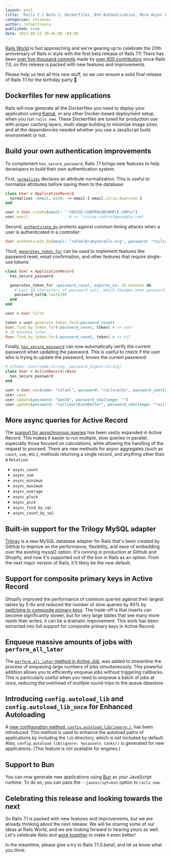 ```yaml
---
layout: post
title: 'Rails 7.1 Beta 1: Dockerfiles, BYO Authentication, More Async Queries, and more!'
categories: releases
author: rafaelfranca
published: true
date: 2023-09-12 20:45:00 -04:00
---
```


[Rails World](https://rubyonrails.org/world) is fast approaching and we're gearing up to celebrate the 20th anniversary of Rails in style with the first beta release of Rails 7.1! There has been [over five thousand commits](https://github.com/rails/rails/compare/v7.0.8...main) made by [over 800 contributors](https://contributors.rubyonrails.org/edge/contributors) since Rails 7.0, so this release is packed with new features and improvements.

Please help us test all this new stuff, so we can ensure a solid final release of Rails 7.1 for the birthday party 🎉

## Dockerfiles for new applications

Rails will now generate all the Dockerfiles you need to deploy your application using [Kamal](https://kamal-deploy.org), or any other Docker-based deployment setup, when you run `rails new`. These Dockerfiles are tuned for production use with proper caching layers, multi-stage building to minimize image sizes, and all the dependencies needed whether you use a JavaScript build environment or not.

## Build your own authentication improvements

To complement `has_secure_password`, Rails 7.1 brings new features to help developers to build their
own authentication system.

First, [`normalizes`](https://edgeapi.rubyonrails.org/classes/ActiveRecord/Normalization/ClassMethods.html#method-i-normalizes)
declares an attribute normalization. This is useful to normalize attributes before saving them to the database:

```ruby
class User < ApplicationRecord
  normalizes :email, with: -> email { email.strip.downcase }
end

user = User.create(email: " CRUISE-CONTROL@EXAMPLE.COM\n")
user.email                  # => "cruise-control@example.com"
```

Second, [`authenticate_by`](https://edgeapi.rubyonrails.org/classes/ActiveRecord/SecurePassword/ClassMethods.html#method-i-authenticate_by)
protects against common timing attacks when a user is authenticated in a controller:

```ruby
User.authenticate_by(email: "rafael@rubyonrails.org", password: "railsrocks")
```

Third, [`generates_token_for`](https://edgeapi.rubyonrails.org/classes/ActiveRecord/TokenFor/ClassMethods.html#method-i-generates_token_for)
can be used to implement features like password reset, email confirmation, and other features that require single-use tokens:

```ruby
class User < ApplicationRecord
  has_secure_password

  generates_token_for :password_reset, expires_in: 15.minutes do
    # Last 10 characters of password salt, which changes when password is updated:
    password_salt&.last(10)
  end
end

user = User.first

token = user.generate_token_for(:password_reset)
User.find_by_token_for(:password_reset, token) # => user
# 16 minutes later...
User.find_by_token_for(:password_reset, token) # => nil
```

Finally, [`has_secure_password`](https://edgeapi.rubyonrails.org/classes/ActiveModel/SecurePassword/ClassMethods.html#method-i-has_secure_password)
can now automatically verify the current password when updating the password. This is useful to check if the user who is trying to update the password, knows the current password:

```ruby
# Schema: User(name:string, password_digest:string)
class User < ActiveRecord::Base
  has_secure_password
end

user = User.new(name: "rafael", password: "railsrocks", password_confirmation: "railsrocks")
user.save                                                                      # => true
user.update(password: "pwn3d", password_challenge: "")                         # => false, challenge doesn't authenticate
user.update(password: "railsGetsEvenBetter", password_challenge: "railsrocks") # => true
```

## More async queries for Active Record

The [support for asynchronous queries](https://github.com/rails/rails/pull/44446) has been vastly expanded in Active Record.
This makes it easier to run multiple, slow queries in parallel, especially those focused on calculations, while allowing the handling
of the request to proceed. There are new methods for async aggregates (such as `count`, `sum`, etc.), methods returning a single record, and anything
other than a `Relation`:

- `async_count`
- `async_sum`
- `async_minimum`
- `async_maximum`
- `async_average`
- `async_pluck`
- `async_pick`
- `async_find_by_sql`
- `async_count_by_sql`

## Built-in support for the Trilogy MySQL adapter

[Trilogy](https://github.blog/2022-08-25-introducing-trilogy-a-new-database-adapter-for-ruby-on-rails/) is a new MySQL database adapter for Rails that's been created by GitHub to improve on the performance, flexibility, and ease of embedding over the existing mysql2 option. It's running in production at GitHub and Shopify, and now it's supported out of the box in Rails as an option. From the next major version of Rails, it'll likely be the new default.

## Support for composite primary keys in Active Record

Shopify improved the performance of common queries against their largest tables by 5-6x and reduced the number of slow queries by 80% by [switching to composite primary keys](https://shopify.engineering/how-to-introduce-composite-primary-keys-in-rails). The trade-off is that inserts can become significantly slower, but for very large tables that see many more reads than writes, it can be a dramatic improvement. This work has been extracted into full support for composite primary keys in Active Record.

## Enqueue massive amounts of jobs with `perform_all_later`

The [`perform_all_later` method in Active Job](https://edgeapi.rubyonrails.org/classes/ActiveJob.html#method-c-perform_all_later),
was added to streamline the process of enqueuing large numbers of jobs simultaneously. This powerful
addition allows you to efficiently enqueue jobs without triggering callbacks. This is
particularly useful when you need to enqueue a batch of jobs at once, reducing the overhead
of multiple round-trips to the queue datastore.

## Introducing `config.autoload_lib` and `config.autoload_lib_once` for Enhanced Autoloading

A [new configuration method, `config.autoload_lib(ignore:)`](https://edgeapi.rubyonrails.org/classes/Rails/Application/Configuration.html#method-i-autoload_lib),
has been introduced. This method is used to enhance the autoload paths of applications by including the
`lib` directory, which is not included by default. Also, `config.autoload_lib(ignore: %w(assets tasks))`
is generated for new applications. (This feature is not available for engines.)

## Support to Bun

You can now generate new applications using [Bun](https://bun.sh/) as your JavaScript runtime. To do so, you can pass
the `--javascript=bun` option to `rails new`.

## Celebrating this release and looking towards the next

So Rails 7.1 is packed with new features and improvements, but we are already thinking about the next release. We will be sharing some of our ideas at Rails World,
and we are looking forward to hearing yours as well. Let's celebrate Rails and [work together](https://contributors.rubyonrails.org/contributors/in-time-window/this-year) to make it even better!

In the meantime, please give a try to Rails 7.1.0.beta1, and let us know what you think.
